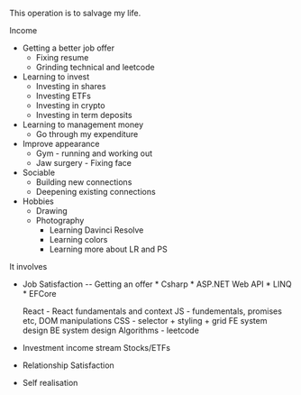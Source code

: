 This operation is to salvage my life.

Income
* Getting a better job offer
	* Fixing resume
	* Grinding technical and leetcode
* Learning to invest
	* Investing in shares
	* Investing ETFs
	* Investing in crypto
	* Investing in term deposits
* Learning to management money
	* Go through my expenditure
* Improve appearance
	* Gym - running and working out
	* Jaw surgery - Fixing face
* Sociable
	* Building new connections
	* Deepening existing connections
* Hobbies
	* Drawing
	* Photography
		* Learning Davinci Resolve
		* Learning colors
		* Learning more about LR and PS






It involves
* Job Satisfaction -- Getting an offer
		* Csharp
		* ASP.NET Web API
		* LINQ
		* EFCore

	React - React fundamentals and context
	JS - fundementals, promises etc, DOM manipulations
	CSS - selector + styling + grid
	 FE system design
	 BE system design
	 Algorithms - leetcode
	



* Investment income stream
     Stocks/ETFs
* Relationship Satisfaction
* Self realisation